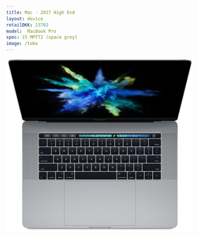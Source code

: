 ```yaml
--- 
title: Mac - 2017 High End
layout: device
retailDKK: 23702
model:  MacBook Pro 
spec: 15 MPTT2 (space grey)
image: /tobe
---
```

![](2017-10-02-19-57-43.png)